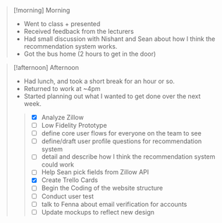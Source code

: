 
> [!morning] Morning
> - Went to class + presented
> - Received feedback from the lecturers
> - Had small discussion with Nishant and Sean about how I think the recommendation system works. 
> - Got the bus home (2 hours to get in the door)


> [!afternoon] Afternoon
> - Had lunch, and took a short break for an hour or so. 
> - Returned to work at ~4pm
> - Started planning out what I wanted to get done over the next week.
>> - [x] Analyze Zillow
>> - [ ] Low Fidelity Prototype
>> - [ ] define core user flows for everyone on the team to see
>> - [ ] define/draft user profile questions for recommendation system
>> - [ ] detail and describe how I think the recommendation system could work
>> - [ ] Help Sean pick fields from Zillow API
>> - [x] Create Trello Cards
>> - [ ] Begin the Coding of the website structure
>> - [ ] Conduct user test
>> - [ ] talk to Fenna about email verification for accounts
>> - [ ] Update mockups to reflect new design
